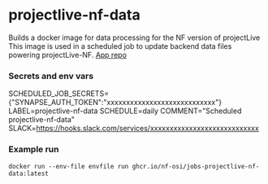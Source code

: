 # projectlive-nf-data
Builds a docker image for data processing for the NF version of projectLive
This image is used in a scheduled job to update backend data files powering projectLive-NF. 
[App repo](https://github.com/Sage-Bionetworks/projectLive_NF)

### Secrets and env vars


SCHEDULED_JOB_SECRETS={"SYNAPSE_AUTH_TOKEN":"xxxxxxxxxxxxxxxxxxxxxxxxxxxx"}
LABEL=projectlive-nf-data
SCHEDULE=daily
COMMENT="Scheduled projectlive-nf-data"
SLACK=https://hooks.slack.com/services/xxxxxxxxxxxxxxxxxxxxxxxxxxxx


### Example run 

`docker run --env-file envfile run ghcr.io/nf-osi/jobs-projectlive-nf-data:latest`
